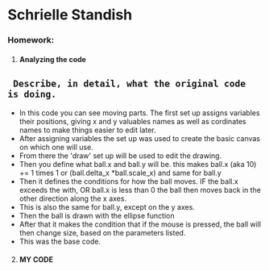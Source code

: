 # Schrielle Standish



### Homework:

1. #### Analyzing the code

## ` Describe, in detail, what the original code is doing.`

- In this code you can see moving parts. The first set up assigns variables their positions, giving x and y valuables names as well as
  cordinates names to make things easier to edit later.
- After assigning variables the set up was used to create the basic canvas on which one will use.
- From there the 'draw' set up will be used to edit the drawing.
- Then you define what ball.x and ball.y will be. this makes ball.x (aka 10) += 1 times 1 or (ball.delta_x *ball.scale_x)
  and same for ball.y
- Then it defines the conditions for how the ball moves. IF the ball.x exceeds the with, OR ball.x is less than 0
  the ball then moves back in the other direction along the x axes.
- This is also the same for ball.y, except on the y axes.
- Then the ball is drawn with the ellipse function
- After that it makes the condition that if the mouse is pressed, the ball will then change size, based on the parameters listed.
- This was the base code.

2. #### MY CODE 
